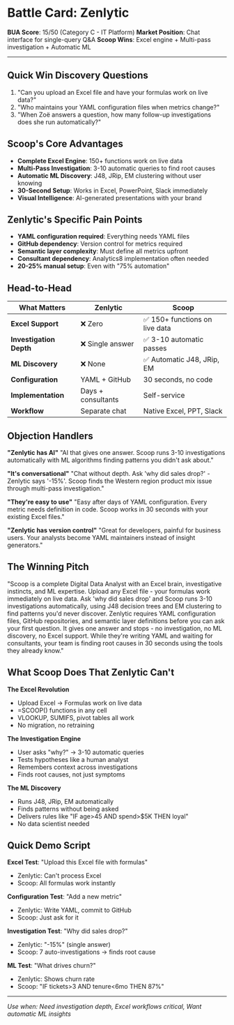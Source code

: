 # Battle Card: Zenlytic

**BUA Score**: 15/50 (Category C - IT Platform)
**Market Position**: Chat interface for single-query Q&A
**Scoop Wins**: Excel engine + Multi-pass investigation + Automatic ML

---

## Quick Win Discovery Questions
1. "Can you upload an Excel file and have your formulas work on live data?"
2. "Who maintains your YAML configuration files when metrics change?"
3. "When Zoë answers a question, how many follow-up investigations does she run automatically?"

## Scoop's Core Advantages
- **Complete Excel Engine**: 150+ functions work on live data
- **Multi-Pass Investigation**: 3-10 automatic queries to find root causes
- **Automatic ML Discovery**: J48, JRip, EM clustering without user knowing
- **30-Second Setup**: Works in Excel, PowerPoint, Slack immediately
- **Visual Intelligence**: AI-generated presentations with your brand

## Zenlytic's Specific Pain Points
- **YAML configuration required**: Everything needs YAML files
- **GitHub dependency**: Version control for metrics required
- **Semantic layer complexity**: Must define all metrics upfront
- **Consultant dependency**: Analytics8 implementation often needed
- **20-25% manual setup**: Even with "75% automation"

## Head-to-Head

| What Matters | Zenlytic | Scoop |
|--------------|----------|-------|
| **Excel Support** | ❌ Zero | ✅ 150+ functions on live data |
| **Investigation Depth** | ❌ Single answer | ✅ 3-10 automatic passes |
| **ML Discovery** | ❌ None | ✅ Automatic J48, JRip, EM |
| **Configuration** | YAML + GitHub | 30 seconds, no code |
| **Implementation** | Days + consultants | Self-service |
| **Workflow** | Separate chat | Native Excel, PPT, Slack |


## Objection Handlers

**"Zenlytic has AI"**
"AI that gives one answer. Scoop runs 3-10 investigations automatically with ML algorithms finding patterns you didn't ask about."

**"It's conversational"**
"Chat without depth. Ask 'why did sales drop?' - Zenlytic says '-15%'. Scoop finds the Western region product mix issue through multi-pass investigation."

**"They're easy to use"**
"Easy after days of YAML configuration. Every metric needs definition in code. Scoop works in 30 seconds with your existing Excel files."

**"Zenlytic has version control"**
"Great for developers, painful for business users. Your analysts become YAML maintainers instead of insight generators."

## The Winning Pitch
"Scoop is a complete Digital Data Analyst with an Excel brain, investigative instincts, and ML expertise. Upload any Excel file - your formulas work immediately on live data. Ask 'why did sales drop' and Scoop runs 3-10 investigations automatically, using J48 decision trees and EM clustering to find patterns you'd never discover. Zenlytic requires YAML configuration files, GitHub repositories, and semantic layer definitions before you can ask your first question. It gives one answer and stops - no investigation, no ML discovery, no Excel support. While they're writing YAML and waiting for consultants, your team is finding root causes in 30 seconds using the tools they already know."

## What Scoop Does That Zenlytic Can't

**The Excel Revolution**
- Upload Excel → Formulas work on live data
- =SCOOP() functions in any cell
- VLOOKUP, SUMIFS, pivot tables all work
- No migration, no retraining

**The Investigation Engine**
- User asks "why?" → 3-10 automatic queries
- Tests hypotheses like a human analyst
- Remembers context across investigations
- Finds root causes, not just symptoms

**The ML Discovery**
- Runs J48, JRip, EM automatically
- Finds patterns without being asked
- Delivers rules like "IF age>45 AND spend>$5K THEN loyal"
- No data scientist needed


## Quick Demo Script

**Excel Test**: "Upload this Excel file with formulas"
- Zenlytic: Can't process Excel
- Scoop: All formulas work instantly

**Configuration Test**: "Add a new metric"
- Zenlytic: Write YAML, commit to GitHub
- Scoop: Just ask for it

**Investigation Test**: "Why did sales drop?"
- Zenlytic: "-15%" (single answer)
- Scoop: 7 auto-investigations → finds root cause

**ML Test**: "What drives churn?"
- Zenlytic: Shows churn rate
- Scoop: "IF tickets>3 AND tenure<6mo THEN 87%"


---

*Use when: Need investigation depth, Excel workflows critical, Want automatic ML insights*
